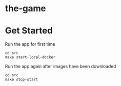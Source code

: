 # the-game

# Get Started

Run the app for first time
``` shell
cd src
make start-local-docker
```

Run the app again after images have been downloaded
``` shell
cd src
make stop-start
```
